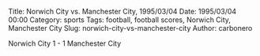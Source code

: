 Title: Norwich City vs. Manchester City, 1995/03/04
Date: 1995/03/04 00:00
Category: sports
Tags: football, football scores, Norwich City, Manchester City
Slug: norwich-city-vs-manchester-city
Author: carbonero


Norwich City 1 - 1 Manchester City
